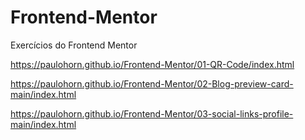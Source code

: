 # Frontend-Mentor
 Exercícios do Frontend Mentor

https://paulohorn.github.io/Frontend-Mentor/01-QR-Code/index.html

https://paulohorn.github.io/Frontend-Mentor/02-Blog-preview-card-main/index.html

https://paulohorn.github.io/Frontend-Mentor/03-social-links-profile-main/index.html